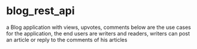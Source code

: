 # blog_rest_api
 a Blog application with views, upvotes, comments below are the use cases for the application, the end users are writers and readers, writers can post an article or reply to the comments of his articles
